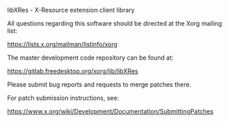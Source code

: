 libXRes - X-Resource extension client library

All questions regarding this software should be directed at the
Xorg mailing list:

  https://lists.x.org/mailman/listinfo/xorg

The master development code repository can be found at:

  https://gitlab.freedesktop.org/xorg/lib/libXRes

Please submit bug reports and requests to merge patches there.

For patch submission instructions, see:

  https://www.x.org/wiki/Development/Documentation/SubmittingPatches

